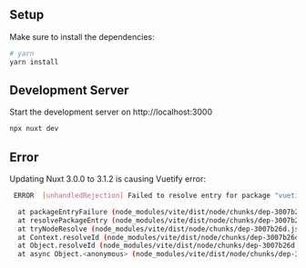## Setup

Make sure to install the dependencies:

```bash
# yarn
yarn install
```

## Development Server

Start the development server on http://localhost:3000

```bash
npx nuxt dev
```

## Error

Updating Nuxt 3.0.0 to 3.1.2 is causing Vuetify error:

```bash
 ERROR  [unhandledRejection] Failed to resolve entry for package "vuetify". The package may have incorrect main/module/exports specified in its package.json.               01:16:52

  at packageEntryFailure (node_modules/vite/dist/node/chunks/dep-3007b26d.js:22004:11)
  at resolvePackageEntry (node_modules/vite/dist/node/chunks/dep-3007b26d.js:22001:5)
  at tryNodeResolve (node_modules/vite/dist/node/chunks/dep-3007b26d.js:21736:20)
  at Context.resolveId (node_modules/vite/dist/node/chunks/dep-3007b26d.js:21487:28)
  at Object.resolveId (node_modules/vite/dist/node/chunks/dep-3007b26d.js:41587:46)
  at async Object.<anonymous> (node_modules/vite/dist/node/chunks/dep-3007b26d.js:61953:21)
```